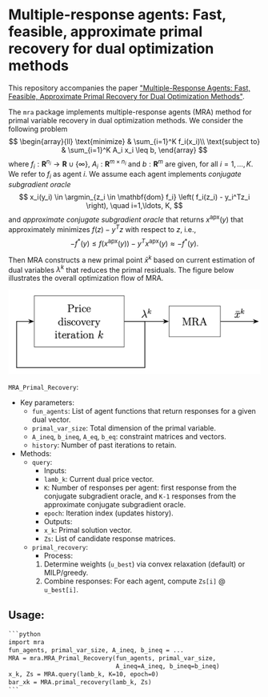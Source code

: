 
Multiple-response agents: Fast, feasible, approximate primal recovery 
for dual optimization methods
=========================================

This repository accompanies the paper ["Multiple-Response Agents: Fast, Feasible, Approximate Primal Recovery for Dual Optimization Methods"](XXX).

The `mra` package implements multiple-response agents (MRA) method for primal variable
recovery in dual optimization methods. 
We consider the following problem
$$
\begin{array}{ll}
\text{minimize} & \sum_{i=1}^K f_i(x_i)\\ 
\text{subject to} & \sum_{i=1}^K A_i x_i \leq b,
\end{array}
$$
where $f_i:\mathbf{R}^{n_i} \to \mathbf{R} \cup \{\infty\}$, 
$A_i:\mathbf{R}^{m \times n_i}$ and $b:\mathbf{R}^{m}$ are given, for all $i=1, \ldots, K$.
We refer to $f_i$ as agent $i$.
We assume each agent implements *conjugate subgradient oracle*
$$
x_i(y_i) \in \argmin_{z_i \in \mathbf{dom} f_i} \left( f_i(z_i) - y_i^Tz_i \right),
\quad i=1,\ldots, K,
$$
and *approximate conjugate subgradient oracle* that returns $x^{\text{apx}}(y)$ that approximately
minimizes 
$f(z) - y^{T} z$ with respect to $z$, i.e., 
$$
    -f^*(y)  \leq f(x^{\text{apx}}(y)) - y^{T} x^{\text{apx}}(y) 
    \approx -f^*(y).
$$

Then MRA constructs a new primal point $\bar x^k$ based on current estimation of dual variables
$\lambda^k$ that reduces the primal residuals. The figure below illustrates the overall optimization
flow of MRA.

![Price discovery method followed by MRA](examples/plots/mra_figure.png)



`MRA_Primal_Recovery`:
- Key parameters:
    - `fun_agents`: List of agent functions that return responses for a given dual vector.
    - `primal_var_size`: Total dimension of the primal variable.
    - `A_ineq`, `b_ineq`, `A_eq`, `b_eq`: constraint matrices and vectors.
    - `history`: Number of past iterations to retain.
- Methods:
    - `query`:
        - Inputs:
        - `lamb_k`: Current dual price vector.
        - `K`: Number of responses per agent: first response from the conjugate subgradient oracle, and `K-1` responses from the approximate conjugate subgradient oracle.
        - `epoch`: Iteration index (updates history).
        - Outputs:
        - `x_k`: Primal solution vector.
        - `Zs`: List of candidate response matrices.
    - `primal_recovery`:
        - Process:
        1. Determine weights (`u_best`) via convex relaxation (default) or MILP/greedy.
        2. Combine responses: For each agent, compute `Zs[i]` @ `u_best[i]`.

Usage:
---------
    ```python
    import mra
    fun_agents, primal_var_size, A_ineq, b_ineq = ...
    MRA = mra.MRA_Primal_Recovery(fun_agents, primal_var_size,
                                  A_ineq=A_ineq, b_ineq=b_ineq)
    x_k, Zs = MRA.query(lamb_k, K=10, epoch=0)
    bar_xk = MRA.primal_recovery(lamb_k, Zs)
    ```

